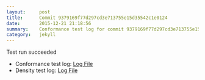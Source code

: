 ```yaml
---
layout:     post
title:      Commit 9379169f77d297cd3e713755e15d35542c1e0124
date:       2015-12-21 21:18:56
summary:    Conformance test log for commit 9379169f77d297cd3e713755e15d35542c1e0124.
category:   jekyll
---
```


Test run succeeded

- Conformance test log: [Log File](http://s3-us-west-2.amazonaws.com/kraken-e2e-logs/conformance/kraken_9379169f77d297cd3e713755e15d35542c1e0124_conformance.log)
- Density test log: [Log File](http://s3-us-west-2.amazonaws.com/kraken-e2e-logs/conformance/kraken_9379169f77d297cd3e713755e15d35542c1e0124_density.log)
